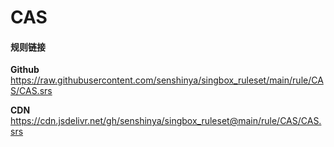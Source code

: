 # CAS

#### 规则链接

**Github**
https://raw.githubusercontent.com/senshinya/singbox_ruleset/main/rule/CAS/CAS.srs

**CDN**
https://cdn.jsdelivr.net/gh/senshinya/singbox_ruleset@main/rule/CAS/CAS.srs